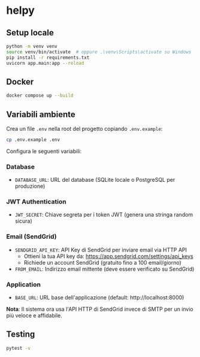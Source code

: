 # helpy

## Setup locale

```bash
python -m venv venv
source venv/bin/activate  # oppure .\venv\Scripts\activate su Windows
pip install -r requirements.txt
uvicorn app.main:app --reload
```

## Docker

```bash
docker compose up --build
```

## Variabili ambiente

Crea un file `.env` nella root del progetto copiando `.env.example`:

```bash
cp .env.example .env
```

Configura le seguenti variabili:

### Database
- `DATABASE_URL`: URL del database (SQLite locale o PostgreSQL per produzione)

### JWT Authentication
- `JWT_SECRET`: Chiave segreta per i token JWT (genera una stringa random sicura)

### Email (SendGrid)
- `SENDGRID_API_KEY`: API Key di SendGrid per inviare email via HTTP API
  - Ottieni la tua API key da: https://app.sendgrid.com/settings/api_keys
  - Richiede un account SendGrid (gratuito fino a 100 email/giorno)
- `FROM_EMAIL`: Indirizzo email mittente (deve essere verificato su SendGrid)

### Application
- `BASE_URL`: URL base dell'applicazione (default: http://localhost:8000)

**Nota**: Il sistema ora usa l'API HTTP di SendGrid invece di SMTP per un invio più veloce e affidabile.

## Testing

```bash
pytest -v
```
